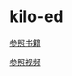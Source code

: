 # kilo-ed
[参照书籍](https://viewsourcecode.org/snaptoken/kilo/)

[参照视频](https://www.youtube.com/watch?v=rGEQdXiWuls&list=PLib6-zlkjfXkBT3VUEeK8xFNcnMqjjwHr)

